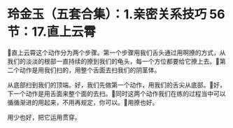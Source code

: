 # 玲金玉（五套合集）：1.亲密关系技巧 56节：17.直上云霄

🎼直上云霄这个动作分为两个步骤。第一个步骤用我们舌头通过用啊撩的方式，从我们的淡淡的根部一直持续的撩到我们的龟头，每一个方位都要给它撩上去。🎼第二个动作是用我们扫的，用整个舌面去扫我们的阴茎体。

从底部扫到我们的顶端。好，我们先做第一个动作，用我们的舌尖从底部。🎼好，下一个动作是用舌面来整个面的去扫。🎼同时这两个动作我们在练的过程当中可以循循渐进的用起来，不用再规定，你可以。🎼用撩也好。

用少也好，把它运用贯穿。